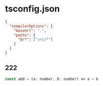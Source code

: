 # tsconfig.json

```json
{
  "compilerOptions": {
    "baseUrl": ".",
    "paths": {
      "@/*": ["src/*"]
    }
  }
}
```

## 222

```javascript
const add = (a: number, b: number) => a + b
```
